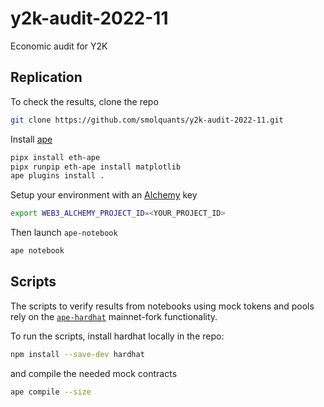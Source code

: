 # y2k-audit-2022-11

Economic audit for Y2K

## Replication

To check the results, clone the repo

```sh
git clone https://github.com/smolquants/y2k-audit-2022-11.git
```

Install [ape](https://github.com/ApeWorX/ape)

```sh
pipx install eth-ape
pipx runpip eth-ape install matplotlib
ape plugins install .
```

Setup your environment with an [Alchemy](https://www.alchemy.com) key

```sh
export WEB3_ALCHEMY_PROJECT_ID=<YOUR_PROJECT_ID>
```

Then launch `ape-notebook`

```sh
ape notebook
```

## Scripts

The scripts to verify results from notebooks using mock tokens
and pools rely on the [`ape-hardhat`](https://github.com/ApeWorX/ape-hardhat)
mainnet-fork functionality.

To run the scripts, install hardhat locally in the repo:

```sh
npm install --save-dev hardhat
```

and compile the needed mock contracts

```sh
ape compile --size
```
